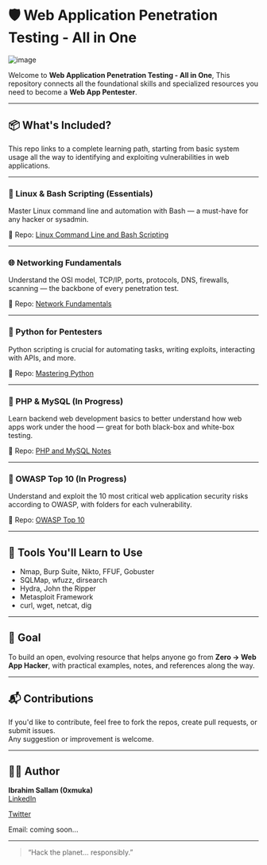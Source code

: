 # 🛡️ Web Application Penetration Testing - All in One
![image](https://github.com/user-attachments/assets/8d83133e-974d-418a-8acb-1340c2f3d55d)

Welcome to **Web Application Penetration Testing - All in One**, This repository connects all the foundational skills and specialized resources you need to become a **Web App Pentester**.

---

## 📦 What's Included?

This repo links to a complete learning path, starting from basic system usage all the way to identifying and exploiting vulnerabilities in web applications.

---

### 🐧 Linux & Bash Scripting (Essentials)
Master Linux command line and automation with Bash — a must-have for any hacker or sysadmin.

📁 Repo: [Linux Command Line and Bash Scripting](https://github.com/0xmuka/Linux-Command-Line-and-Bash-Scripting)

---

### 🌐 Networking Fundamentals
Understand the OSI model, TCP/IP, ports, protocols, DNS, firewalls, scanning — the backbone of every penetration test.

📁 Repo: [Network Fundamentals](https://github.com/0xmuka/Network-fundamentals)

---

### 🐍 Python for Pentesters
Python scripting is crucial for automating tasks, writing exploits, interacting with APIs, and more.

📁 Repo: [Mastering Python](https://github.com/0xmuka/mastering_python)

---

### 🐘 PHP & MySQL (In Progress)
Learn backend web development basics to better understand how web apps work under the hood — great for both black-box and white-box testing.

📁 Repo: [PHP and MySQL Notes](https://github.com/0xmuka/PHP-and-MYSQL)

---

### 🔐 OWASP Top 10 (In Progress)
Understand and exploit the 10 most critical web application security risks according to OWASP, with folders for each vulnerability.

📁 Repo: [OWASP Top 10](https://github.com/0xmuka/OWASP-Top-10)

---

## 🔧 Tools You'll Learn to Use
- Nmap, Burp Suite, Nikto, FFUF, Gobuster
- SQLMap, wfuzz, dirsearch
- Hydra, John the Ripper
- Metasploit Framework
- curl, wget, netcat, dig

---

## 🧠 Goal

To build an open, evolving resource that helps anyone go from **Zero → Web App Hacker**, with practical examples, notes, and references along the way.

---

## 📬 Contributions

If you'd like to contribute, feel free to fork the repos, create pull requests, or submit issues.  
Any suggestion or improvement is welcome.

---

## 👨‍💻 Author

**Ibrahim Sallam (0xmuka)**  
[LinkedIn](https://www.linkedin.com/in/0xmuka/)

[Twitter](https://x.com/muka0x00/)

Email: coming soon...

---

> “Hack the planet... responsibly.”

